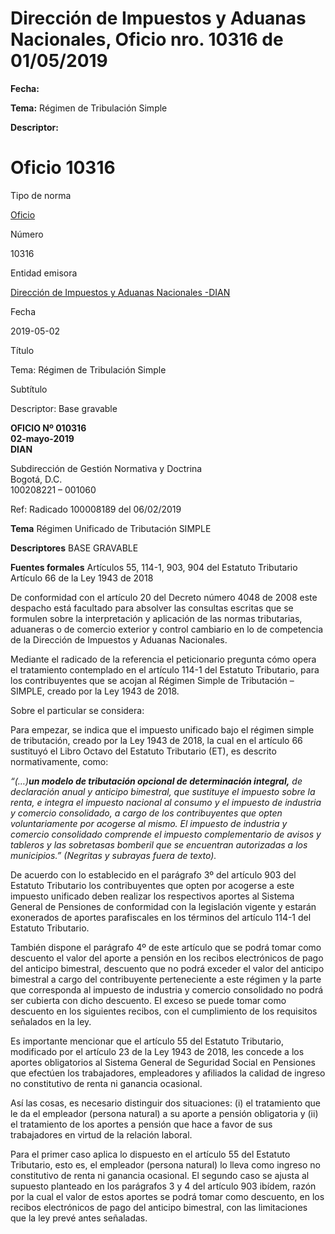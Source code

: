 # Dirección de Impuestos y Aduanas Nacionales, Oficio nro. 10316 de 01/05/2019


**Fecha:**

**Tema:** Régimen de Tribulación Simple

**Descriptor:**

# Oficio 10316

Tipo de norma

[Oficio](/normatividad/tipo-de-norma/oficio)

Número

10316

Entidad emisora

[Dirección de Impuestos y Aduanas Nacionales -DIAN](/normatividad/entidad-emisora/direccion-de-impuestos-y-aduanas-nacionales-dian)

Fecha

2019-05-02

Título

Tema: Régimen de Tribulación Simple

Subtítulo

Descriptor: Base gravable

**OFICIO Nº 010316  
02-mayo-2019  
DIAN**

Subdirección de Gestión Normativa y Doctrina  
Bogotá, D.C.  
100208221 – 001060

Ref: Radicado 100008189 del 06/02/2019

**Tema** Régimen Unificado de Tributación SIMPLE

**Descriptores** BASE GRAVABLE

**Fuentes formales** Artículos 55, 114-1, 903, 904 del Estatuto Tributario Artículo 66 de la Ley 1943 de 2018

De conformidad con el artículo 20 del Decreto número 4048 de 2008 este despacho está facultado para absolver las consultas escritas que se formulen sobre la interpretación y aplicación de las normas tributarias, aduaneras o de comercio exterior y control cambiario en lo de competencia de la Dirección de Impuestos y Aduanas Nacionales.

Mediante el radicado de la referencia el peticionario pregunta cómo opera el tratamiento contemplado en el artículo 114-1 del Estatuto Tributario, para los contribuyentes que se acojan al Régimen Simple de Tributación – SIMPLE, creado por la Ley 1943 de 2018.

Sobre el particular se considera:

Para empezar, se indica que el impuesto unificado bajo el régimen simple de tributación, creado por la Ley 1943 de 2018, la cual en el artículo 66 sustituyó el Libro Octavo del Estatuto Tributario (ET), es descrito normativamente, como:

_“(…)**un modelo de tributación opcional de determinación integral,** de declaración anual y anticipo bimestral, que sustituye el impuesto sobre la renta, e integra el impuesto nacional al consumo y el impuesto de industria y comercio consolidado, a cargo de los contribuyentes que opten voluntariamente por acogerse al mismo. El impuesto de industria y comercio consolidado comprende el impuesto complementario de avisos y tableros y las sobretasas bomberil que se encuentran autorizadas a los municipios.” (Negritas y subrayas fuera de texto)._

De acuerdo con lo establecido en el parágrafo 3º del artículo 903 del Estatuto Tributario los contribuyentes que opten por acogerse a este impuesto unificado deben realizar los respectivos aportes al Sistema General de Pensiones de conformidad con la legislación vigente y estarán exonerados de aportes parafiscales en los términos del artículo 114-1 del Estatuto Tributario.

También dispone el parágrafo 4º de este artículo que se podrá tomar como descuento el valor del aporte a pensión en los recibos electrónicos de pago del anticipo bimestral, descuento que no podrá exceder el valor del anticipo bimestral a cargo del contribuyente perteneciente a este régimen y la parte que corresponda al impuesto de industria y comercio consolidado no podrá ser cubierta con dicho descuento. El exceso se puede tomar como descuento en los siguientes recibos, con el cumplimiento de los requisitos señalados en la ley.

Es importante mencionar que el artículo 55 del Estatuto Tributario, modificado por el artículo 23 de la Ley 1943 de 2018, les concede a los aportes obligatorios al Sistema General de Seguridad Social en Pensiones que efectúen los trabajadores, empleadores y afiliados la calidad de ingreso no constitutivo de renta ni ganancia ocasional.

Así las cosas, es necesario distinguir dos situaciones: (i) el tratamiento que le da el empleador (persona natural) a su aporte a pensión obligatoria y (ii) el tratamiento de los aportes a pensión que hace a favor de sus trabajadores en virtud de la relación laboral.

Para el primer caso aplica lo dispuesto en el artículo 55 del Estatuto Tributario, esto es, el empleador (persona natural) lo lleva como ingreso no constitutivo de renta ni ganancia ocasional. El segundo caso se ajusta al supuesto planteado en los parágrafos 3 y 4 del artículo 903 ibídem, razón por la cual el valor de estos aportes se podrá tomar como descuento, en los recibos electrónicos de pago del anticipo bimestral, con las limitaciones que la ley prevé antes señaladas.
